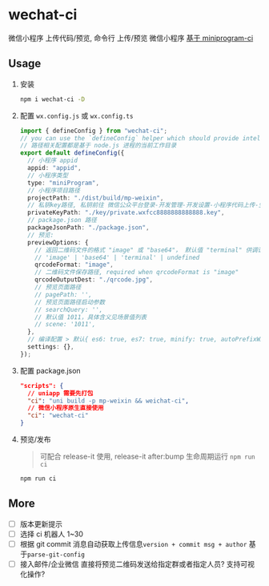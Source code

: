 # wechat-ci

微信小程序 上传代码/预览, 命令行 上传/预览 微信小程序
[基于 miniprogram-ci](https://www.npmjs.com/package/miniprogram-ci)

## Usage

1. 安装

   ```bash
   npm i wechat-ci -D
   ```

2. 配置 `wx.config.js` 或 `wx.config.ts`

   ```ts
   import { defineConfig } from "wechat-ci";
   // you can use the `defineConfig` helper which should provide intellisense without the need for jsdoc annotations:
   // 路径相关配置都是基于 node.js 进程的当前工作目录
   export default defineConfig({
     // 小程序 appid
     appid: "appid",
     // 小程序类型
     type: "miniProgram",
     // 小程序项目路径
     projectPath: "./dist/build/mp-weixin",
     // 私钥key路径, 私钥前往 微信公众平台登录-开发管理-开发设置-小程序代码上传-生成 小程序代码上传密钥(记得同时配置IP白名单)
     privateKeyPath: "./key/private.wxfcc8888888888888.key",
     // package.json 路径
     packageJsonPath: "./package.json",
     // 预览:
     previewOptions: {
       // 返回二维码文件的格式 "image" 或 "base64"， 默认值 "terminal" 供调试用
       // 'image' | 'base64' | 'terminal' | undefined
       qrcodeFormat: "image",
       // 二维码文件保存路径, required when qrcodeFormat is "image"
       qrcodeOutputDest: "./qrcode.jpg",
       // 预览页面路径
       // pagePath: '',
       // 预览页面路径启动参数
       // searchQuery: '',
       // 默认值 1011，具体含义见场景值列表
       // scene: '1011',
     },
     // 编译配置 > 默认{ es6: true, es7: true, minify: true, autoPrefixWXSS: true, disableUseStrict: true, ignoreUploadUnusedFiles: true, };
     settings: {},
   });
   ```

3. 配置 package.json

   ```json
   "scripts": {
     // uniapp 需要先打包
     "ci": "uni build -p mp-weixin && weichat-ci",
     // 微信小程序原生直接使用
     "ci": "wechat-ci"
   }
   ```

4. 预览/发布

   > 可配合 release-it 使用, release-it after:bump 生命周期运行 `npm run ci`

   ```bash
   npm run ci
   ```

## More

- [ ] 版本更新提示
- [ ] 选择 ci 机器人 1~30
- [ ] 根据 git commit 消息自动获取上传信息`version + commit msg + author` 基于`parse-git-config`
- [ ] 接入邮件/企业微信 直接将预览二维码发送给指定群或者指定人员? 支持可视化操作?
